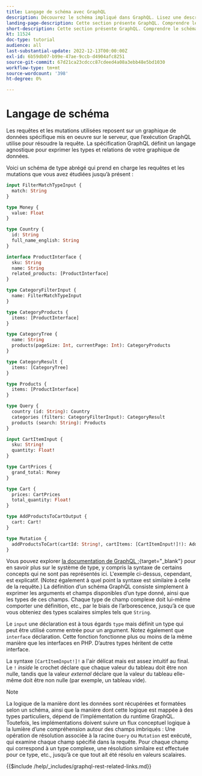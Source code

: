 ```yaml
---
title: Langage de schéma avec GraphQL
description: Découvrez le schéma impliqué dans GraphQL. Lisez une description du schéma, ainsi que des schémas intéressants et des méthodes de lecture du schéma.
landing-page-description: Cette section présente GraphQL. Comprendre le schéma et comment interpréter certains éléments
short-description: Cette section présente GraphQL. Comprendre le schéma et comment interpréter certains éléments
kt: 11524
doc-type: tutorial
audience: all
last-substantial-update: 2022-12-13T00:00:00Z
exl-id: 6b59db07-b99e-47ae-9ccb-d4904afc8251
source-git-commit: 67d21ca23cdccc87cdeed4a08a3ebb48e5bd1030
workflow-type: tm+mt
source-wordcount: '398'
ht-degree: 0%

---
```


# Langage de schéma

Les requêtes et les mutations utilisées reposent sur un graphique de données spécifique mis en oeuvre sur le serveur, que l’exécution GraphQL utilise pour résoudre la requête. La spécification GraphQL définit un langage agnostique pour exprimer les types et relations de votre graphique de données.

Voici un schéma de type abrégé qui prend en charge les requêtes et les mutations que vous avez étudiées jusqu’à présent :

```graphql
input FilterMatchTypeInput {
  match: String
}

type Money {
  value: Float
}

type Country {
  id: String
  full_name_english: String
}

interface ProductInterface {
  sku: String
  name: String
  related_products: [ProductInterface]
}

type CategoryFilterInput {
  name: FilterMatchTypeInput
}

type CategoryProducts {
  items: [ProductInterface]
}

type CategoryTree {
  name: String
  products(pageSize: Int, currentPage: Int): CategoryProducts
}

type CategoryResult {
  items: [CategoryTree]
}

type Products {
  items: [ProductInterface]
}

type Query {
  country (id: String): Country
  categories (filters: CategoryFilterInput): CategoryResult
  products (search: String): Products
}

input CartItemInput {
  sku: String!
  quantity: Float!
}

type CartPrices {
  grand_total: Money
}

type Cart {
  prices: CartPrices
  total_quantity: Float!
}

type AddProductsToCartOutput {
  cart: Cart!
}

type Mutation {
  addProductsToCart(cartId: String!, cartItems: [CartItemInput!]!): AddProductsToCartOutput
}
```

Vous pouvez explorer [la documentation de GraphQL ;](https://graphql.org/learn/schema/){target="_blank"} pour en savoir plus sur le système de type, y compris la syntaxe de certains concepts qui ne sont pas représentés ici. L&#39;exemple ci-dessus, cependant, est explicatif. (Notez également à quel point la syntaxe est similaire à celle de la requête.) La définition d’un schéma GraphQL consiste simplement à exprimer les arguments et champs disponibles d’un type donné, ainsi que les types de ces champs. Chaque type de champ complexe doit lui-même comporter une définition, etc., par le biais de l’arborescence, jusqu’à ce que vous obteniez des types scalaires simples tels que `String`.

Le `input` une déclaration est à tous égards `type` mais définit un type qui peut être utilisé comme entrée pour un argument. Notez également que `interface` déclaration. Cette fonction fonctionne plus ou moins de la même manière que les interfaces en PHP. D’autres types héritent de cette interface.

La syntaxe `[CartItemInput!]!` a l&#39;air délicat mais est assez intuitif au final. Le `!` _inside_ le crochet déclare que chaque valeur du tableau doit être non nulle, tandis que la valeur _external_ déclare que la valeur du tableau elle-même doit être non nulle (par exemple, un tableau vide).

>[!NOTE]
>
>La logique de la manière dont les données sont récupérées et formatées selon un schéma, ainsi que la manière dont cette logique est mappée à des types particuliers, dépend de l’implémentation du runtime GraphQL. Toutefois, les implémentations doivent suivre un flux conceptuel logique à la lumière d’une compréhension autour des champs imbriqués : Une opération de résolution associée à la racine `Query` ou `Mutation` est exécuté, qui examine chaque champ spécifié dans la requête. Pour chaque champ qui correspond à un type complexe, une résolution similaire est effectuée pour ce type, etc., jusqu’à ce que tout ait été résolu en valeurs scalaires.

{{$include /help/_includes/graphql-rest-related-links.md}}

